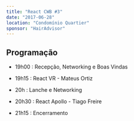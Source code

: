 ```yaml
---
title: "React CWB #3"
date: "2017-06-28"
location: "Condomínio Quartier"
sponsor: "HairAdvisor"
---
```


## Programação

- 19h00 : Recepção, Networking e Boas Vindas

- 19h15 : React VR - Mateus Ortiz

- 20h : Lanche e Networking

- 20h30 : React Apollo - Tiago Freire

- 21h15 : Encerramento
